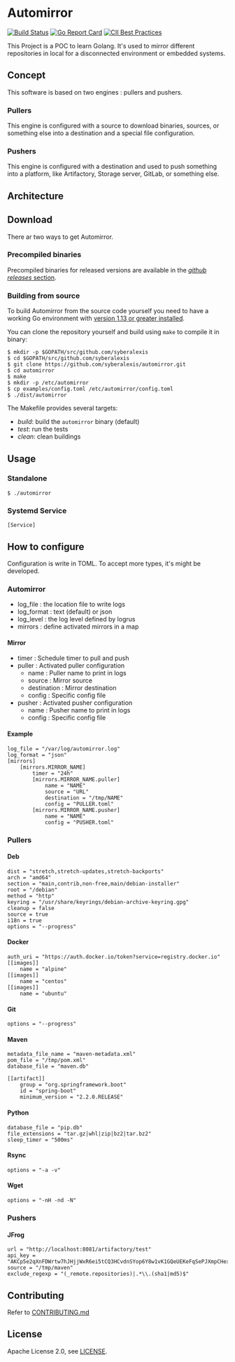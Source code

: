 # Automirror

[![Build Status](https://travis-ci.com/syberalexis/automirror.svg)][travis]
[![Go Report Card](https://goreportcard.com/badge/github.com/syberalexis/automirror)](https://goreportcard.com/report/github.com/syberalexis/automirror)
[![CII Best Practices](https://bestpractices.coreinfrastructure.org/projects/3394/badge)](https://bestpractices.coreinfrastructure.org/projects/3394/badge)

This Project is a POC to learn Golang. It's used to mirror different repositories
in local for a disconnected environment or embedded systems.

## Concept

This software is based on two engines : pullers and pushers.

### Pullers

This engine is configured with a source to download binaries, sources,
or something else into a destination and a special file configuration.

### Pushers

This engine is configured with a destination and used to push something into a platform, 
like Artifactory, Storage server, GitLab, or something else.

## Architecture



## Download

There ar two ways to get Automirror.

### Precompiled binaries

Precompiled binaries for released versions are available in the
[*github releases* section](https://github.com/syberalexis/automirror/releases).

### Building from source

To build Automirror from the source code yourself you need to have a working
Go environment with [version 1.13 or greater installed](https://golang.org/doc/install).

You can clone the repository yourself and build using `make` to compile it in
binary:

    $ mkdir -p $GOPATH/src/github.com/syberalexis
    $ cd $GOPATH/src/github.com/syberalexis
    $ git clone https://github.com/syberalexis/automirror.git
    $ cd automirror
    $ make
    $ mkdir -p /etc/automirror
    $ cp examples/config.toml /etc/automirror/config.toml
    $ ./dist/automirror

The Makefile provides several targets:

  * *build*: build the `automirror` binary (default)
  * *test*: run the tests
  * *clean*: clean buildings

## Usage

### Standalone

    $ ./automirror

### Systemd Service

    [Service]
    

## How to configure

Configuration is write in TOML. To accept more types, it's might be developed.

### Automirror

 * log_file : the location file to write logs
 * log_format : text (default) or json
 * log_level : the log level defined by logrus
 * mirrors : define activated mirrors in a map
 
#### Mirror

 * timer : Schedule timer to pull and push
 * puller : Activated puller configuration
    * name : Puller name to print in logs
    * source : Mirror source
    * destination : Mirror destination
    * config : Specific config file
 * pusher : Activated pusher configuration
    * name : Pusher name to print in logs
    * config : Specific config file

#### Example

    log_file = "/var/log/automirror.log"
    log_format = "json"
    [mirrors]
        [mirrors.MIRROR_NAME]
            timer = "24h"
            [mirrors.MIRROR_NAME.puller]
                name = "NAME"
                source = "URL"
                destination = "/tmp/NAME"
                config = "PULLER.toml"
            [mirrors.MIRROR_NAME.pusher]
                name = "NAME"
                config = "PUSHER.toml"

### Pullers

#### Deb

    dist = "stretch,stretch-updates,stretch-backports"
    arch = "amd64"
    section = "main,contrib,non-free,main/debian-installer"
    root = "/debian"
    method = "http"
    keyring = "/usr/share/keyrings/debian-archive-keyring.gpg"
    cleanup = false
    source = true
    i18n = true
    options = "--progress"

#### Docker

    auth_uri = "https://auth.docker.io/token?service=registry.docker.io"
    [[images]]
        name = "alpine"
    [[images]]
        name = "centos"
    [[images]]
        name = "ubuntu"

#### Git

    options = "--progress"

#### Maven

    metadata_file_name = "maven-metadata.xml"
    pom_file = "/tmp/pom.xml"
    database_file = "maven.db"
    
    [[artifact]]
        group = "org.springframework.boot"
        id = "spring-boot"
        minimum_version = "2.2.0.RELEASE"

#### Python

    database_file = "pip.db"
    file_extensions = "tar.gz|whl|zip|bz2|tar.bz2"
    sleep_timer = "500ms"

#### Rsync

    options = "-a -v"

#### Wget

    options = "-nH -nd -N"

### Pushers

#### JFrog

    url = "http://localhost:8081/artifactory/test"
    api_key = "AKCp5e2qXnFDWrtw7hJHjjWxR6ei5tCQ3HCvdnSYop6Y8w1vK1GQeUEKeFqSePJXmpCHexcac"
    source = "/tmp/maven"
    exclude_regexp = "(_remote.repositories)|.*\\.(sha1|md5)$"

## Contributing

Refer to [CONTRIBUTING.md](https://github.com/syberalexis/automirror/blob/master/CONTRIBUTING.md)

## License

Apache License 2.0, see [LICENSE](https://github.com/syberalexis/automirror/blob/master/LICENSE).

[travis]: https://travis-ci.com/syberalexis/automirror